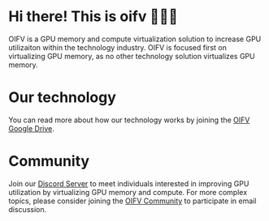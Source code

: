 # Hi there! This is oifv 🔧🔧🔧

OIFV is a GPU memory and compute virtualization solution to increase GPU utilizaiton
within the technology industry. OIFV is focused first on virtualizing GPU memory,
as no other technology solution virtualizes GPU memory.

# Our technology

You can read more about how our technology works by joining the
[OIFV Google Drive](https://groups.google.com/a/computelify.ai/g/oifv-drive-read).

# Community

Join our [Discord Server](https://discord.gg/3UysVC2M) to meet individuals interested
in improving GPU utilization by virtualizing GPU memory and compute. For more complex
topics, please consider joining the
[OIFV Community](https://groups.google.com/a/computelify.ai/g/oifv-community) to
participate in email discussion.
